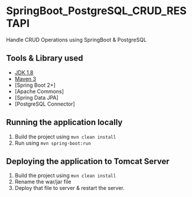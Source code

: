 # SpringBoot_PostgreSQL_CRUD_RESTAPI
Handle CRUD Operations using SpringBoot &amp; PostgreSQL

## Tools & Library used

- [JDK 1.8](http://www.oracle.com/technetwork/java/javase/downloads/jdk8-downloads-2133151.html)
- [Maven 3](https://maven.apache.org)
- [Spring Boot 2+]
- [Apache Commons]
- [Spring Data JPA]
- [PostgreSQL Connector]

## Running the application locally

1. Build the project using
  `mvn clean install`
2. Run using 
  `mvn spring-boot:run`

## Deploying the application to Tomcat Server

1. Build the project using
  `mvn clean install`
2. Rename the war/jar file
3. Deploy that file to server & restart the server.
